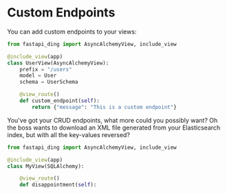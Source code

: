 # Custom Endpoints

You can add custom endpoints to your views:

```python
from fastapi_ding import AsyncAlchemyView, include_view

@include_view(app)
class UserView(AsyncAlchemyView):
    prefix = "/users"
    model = User
    schema = UserSchema

    @view_route()
    def custom_endpoint(self):
        return {"message": "This is a custom endpoint"}
```

You've got your CRUD endpoints, what more could you possibly want? Oh the boss wants to download an XML file generated from your Elasticsearch index, but with all the key-values reversed?

```python
from fastapi_ding import AsyncAlchemyView, include_view

@include_view(app)
class MyView(SQLAlchemy):

    @view_route()
    def disappointment(self):
        
```
